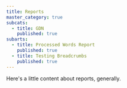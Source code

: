 ```yaml
---
title: Reports
master_category: true
subcats:
  - title: GDN
    published: true
subarts:
  - title: Processed Words Report
    published: true
  - title: Testing Breadcrumbs
    published: true
---
```



Here's a little content about reports, generally.